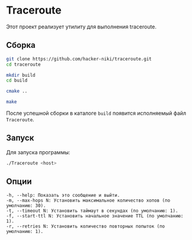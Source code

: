 # Traceroute

Этот проект реализует утилиту для выполнения traceroute.

## Сборка

 ```sh
 git clone https://github.com/hacker-niki/traceroute.git
 cd traceroute

 mkdir build
 cd build

 cmake ..

 make
 ```

После успешной сборки в каталоге `build` появится исполняемый файл `Traceroute`.

## Запуск

Для запуска программы:

```sh
./Traceroute <host> 
```

## Опции

    -h, --help: Показать это сообщение и выйти.
    -m, --max-hops N: Установить максимальное количество хопов (по умолчанию: 30).
    -t, --timeout N: Установить таймаут в секундах (по умолчанию: 1).
    -f, --start-ttl N: Установить начальное значение TTL (по умолчанию: 1).
    -r, --retries N: Установить количество повторных попыток (по умолчанию: 1).
